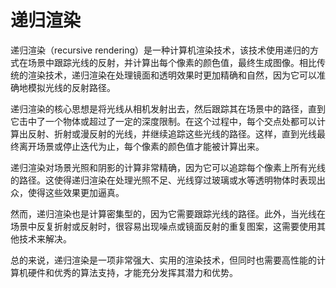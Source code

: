 # 递归渲染

递归渲染（recursive rendering）是一种计算机渲染技术，该技术使用递归的方式在场景中跟踪光线的反射，并计算出每个像素的颜色值，最终生成图像。相比传统的渲染技术，递归渲染在处理镜面和透明效果时更加精确和自然，因为它可以准确地模拟光线的反射路径。

递归渲染的核心思想是将光线从相机发射出去，然后跟踪其在场景中的路径，直到它击中了一个物体或超过了一定的深度限制。在这个过程中，每个交点处都可以计算出反射、折射或漫反射的光线，并继续追踪这些光线的路径。这样，直到光线最终离开场景或停止迭代为止，每个像素的颜色值才能被计算出来。

递归渲染对场景光照和阴影的计算非常精确，因为它可以追踪每个像素上所有光线的路径。这使得递归渲染在处理光照不足、光线穿过玻璃或水等透明物体时表现出众，使得这些效果更加逼真。

然而，递归渲染也是计算密集型的，因为它需要跟踪光线的路径。此外，当光线在场景中反复折射或反射时，很容易出现噪点或镜面反射的重复图案，这需要使用其他技术来解决。

总的来说，递归渲染是一项非常强大、实用的渲染技术，但同时也需要高性能的计算机硬件和优秀的算法支持，才能充分发挥其潜力和优势。